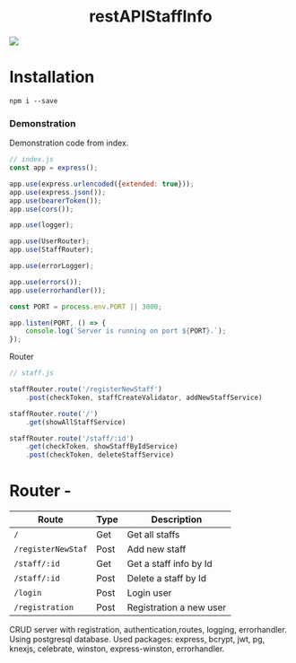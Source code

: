 <h1 align="center">restAPIStaffInfo</h1>
<img src="https://img.shields.io/badge/made%20by-620474-blue.svg" >

# Installation
`npm i --save`

### Demonstration

Demonstration code from index.

```js
// index.js
const app = express();

app.use(express.urlencoded({extended: true}));
app.use(express.json());
app.use(bearerToken());
app.use(cors());

app.use(logger);

app.use(UserRouter);
app.use(StaffRouter);

app.use(errorLogger);

app.use(errors());
app.use(errorhandler());

const PORT = process.env.PORT || 3000;

app.listen(PORT, () => {
    console.log(`Server is running on port ${PORT}.`);
});
```
Router

```js
// staff.js

staffRouter.route('/registerNewStaff')
    .post(checkToken, staffCreateValidator, addNewStaffService)

staffRouter.route('/')
    .get(showAllStaffService)

staffRouter.route('/staff/:id')
    .get(checkToken, showStaffByIdService)
    .post(checkToken, deleteStaffService)
```
# Router -

| Route       | Type   | Description                      |
| ---------- | ------ | ---------------------------------- |
| `/` | Get | Get all staffs |
| `/registerNewStaf` | Post | Add new staff |
| `/staff/:id` | Get |  Get a staff info by Id |
| `/staff/:id` | Post | Delete a staff by Id |
| `/login` | Post |  Login user |
| `/registration` | Post | Registration a new user|



CRUD server with registration, authentication,routes, logging, errorhandler.
Using postgresql database.
Used packages: express, bcrypt, jwt, pg, knexjs, celebrate, winston, express-winston,
errorhandler.
